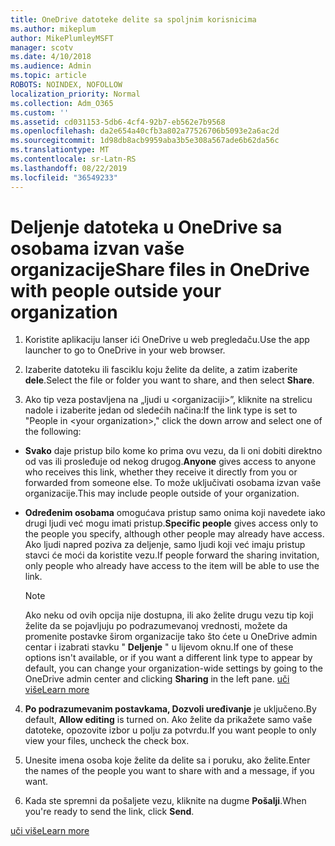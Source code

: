 ```yaml
---
title: OneDrive datoteke delite sa spoljnim korisnicima
ms.author: mikeplum
author: MikePlumleyMSFT
manager: scotv
ms.date: 4/10/2018
ms.audience: Admin
ms.topic: article
ROBOTS: NOINDEX, NOFOLLOW
localization_priority: Normal
ms.collection: Adm_O365
ms.custom: ''
ms.assetid: cd031153-5db6-4cf4-92b7-eb562e7b9568
ms.openlocfilehash: da2e654a40cfb3a802a77526706b5093e2a6ac2d
ms.sourcegitcommit: 1d98db8acb9959aba3b5e308a567ade6b62da56c
ms.translationtype: MT
ms.contentlocale: sr-Latn-RS
ms.lasthandoff: 08/22/2019
ms.locfileid: "36549233"
---
```

# <a name="share-files-in-onedrive-with-people-outside-your-organization"></a><span data-ttu-id="94db9-102">Deljenje datoteka u OneDrive sa osobama izvan vaše organizacije</span><span class="sxs-lookup"><span data-stu-id="94db9-102">Share files in OneDrive with people outside your organization</span></span>

1. <span data-ttu-id="94db9-103">Koristite aplikaciju lanser ići OneDrive u web pregledaču.</span><span class="sxs-lookup"><span data-stu-id="94db9-103">Use the app launcher to go to OneDrive in your web browser.</span></span> 
    
2. <span data-ttu-id="94db9-104">Izaberite datoteku ili fasciklu koju želite da delite, a zatim izaberite **dele**.</span><span class="sxs-lookup"><span data-stu-id="94db9-104">Select the file or folder you want to share, and then select **Share**.</span></span> 
    
3. <span data-ttu-id="94db9-105">Ako tip veza postavljena na „ljudi u \<organizaciji\>”, kliknite na strelicu nadole i izaberite jedan od sledećih načina:</span><span class="sxs-lookup"><span data-stu-id="94db9-105">If the link type is set to "People in \<your organization\>," click the down arrow and select one of the following:</span></span> 
    
  - <span data-ttu-id="94db9-106">**Svako** daje pristup bilo kome ko prima ovu vezu, da li oni dobiti direktno od vas ili prosleđuje od nekog drugog.</span><span class="sxs-lookup"><span data-stu-id="94db9-106">**Anyone** gives access to anyone who receives this link, whether they receive it directly from you or forwarded from someone else.</span></span> <span data-ttu-id="94db9-107">To može uključivati osobama izvan vaše organizacije.</span><span class="sxs-lookup"><span data-stu-id="94db9-107">This may include people outside of your organization.</span></span> 
    
  - <span data-ttu-id="94db9-108">**Određenim osobama** omogućava pristup samo onima koji navedete iako drugi ljudi već mogu imati pristup.</span><span class="sxs-lookup"><span data-stu-id="94db9-108">**Specific people** gives access only to the people you specify, although other people may already have access.</span></span> <span data-ttu-id="94db9-109">Ako ljudi napred poziva za deljenje, samo ljudi koji već imaju pristup stavci će moći da koristite vezu.</span><span class="sxs-lookup"><span data-stu-id="94db9-109">If people forward the sharing invitation, only people who already have access to the item will be able to use the link.</span></span> 
    
    > [!NOTE]
    > <span data-ttu-id="94db9-110">Ako neku od ovih opcija nije dostupna, ili ako želite drugu vezu tip koji želite da se pojavljuju po podrazumevanoj vrednosti, možete da promenite postavke širom organizacije tako što ćete u OneDrive admin centar i izabrati stavku " **Deljenje** " u lijevom oknu.</span><span class="sxs-lookup"><span data-stu-id="94db9-110">If one of these options isn't available, or if you want a different link type to appear by default, you can change your organization-wide settings by going to the OneDrive admin center and clicking **Sharing** in the left pane.</span></span> [<span data-ttu-id="94db9-111">uči više</span><span class="sxs-lookup"><span data-stu-id="94db9-111">Learn more</span></span>](https://go.microsoft.com/fwlink/?linkid=871961)
  
4. <span data-ttu-id="94db9-112">**Po podrazumevanim postavkama, Dozvoli uređivanje** je uključeno.</span><span class="sxs-lookup"><span data-stu-id="94db9-112">By default, **Allow editing** is turned on.</span></span> <span data-ttu-id="94db9-113">Ako želite da prikažete samo vaše datoteke, opozovite izbor u polju za potvrdu.</span><span class="sxs-lookup"><span data-stu-id="94db9-113">If you want people to only view your files, uncheck the check box.</span></span> 
    
5. <span data-ttu-id="94db9-114">Unesite imena osoba koje želite da delite sa i poruku, ako želite.</span><span class="sxs-lookup"><span data-stu-id="94db9-114">Enter the names of the people you want to share with and a message, if you want.</span></span>
    
6. <span data-ttu-id="94db9-115">Kada ste spremni da pošaljete vezu, kliknite na dugme **Pošalji**.</span><span class="sxs-lookup"><span data-stu-id="94db9-115">When you're ready to send the link, click **Send**.</span></span> 
    
[<span data-ttu-id="94db9-116">uči više</span><span class="sxs-lookup"><span data-stu-id="94db9-116">Learn more</span></span>](https://go.microsoft.com/fwlink/?linkid=871861)
  

